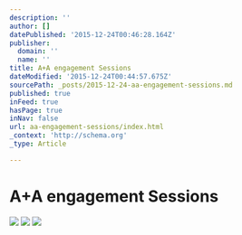 ```yaml
---
description: ''
author: []
datePublished: '2015-12-24T00:46:28.164Z'
publisher:
  domain: ''
  name: ''
title: A+A engagement Sessions
dateModified: '2015-12-24T00:44:57.675Z'
sourcePath: _posts/2015-12-24-aa-engagement-sessions.md
published: true
inFeed: true
hasPage: true
inNav: false
url: aa-engagement-sessions/index.html
_context: 'http://schema.org'
_type: Article

---
```

# A+A engagement Sessions
![](https://the-grid-user-content.s3-us-west-2.amazonaws.com/86572301-3a6d-42ab-a631-11d1a482b006.png)
![](https://the-grid-user-content.s3-us-west-2.amazonaws.com/3ef1297c-510b-4bc2-b504-b22fe7238fb1.png)
![](https://the-grid-user-content.s3-us-west-2.amazonaws.com/448f063e-6e66-4127-a54e-59a5f8d44476.png)